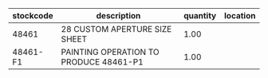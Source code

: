 |stockcode|description|quantity|location|
|---------|-----------|--------|--------|
|48461|28 CUSTOM APERTURE SIZE SHEET|1.00||
|48461-F1|PAINTING OPERATION TO PRODUCE 48461-P1|1.00||
